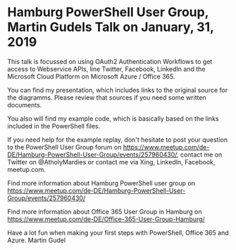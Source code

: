 # Hamburg PowerShell User Group, Martin Gudels Talk on January, 31, 2019

This talk is focussed on using OAuth2 Authentication Workflows to get access to Webservice APIs, line Twitter, Facebook, LinkedIn and the Microsoft Cloud Platform on Microsoft Azure / Office 365. 

You can find my presentation, which includes links to the original source for the diagramms. Please review that sources if you need some written documents. 

You also will find my example code, which is basically based on the links included in the PowerShell files.

If you need help for the example replay, don't hesitate to post your question to the PowerShell User Group forum on https://www.meetup.com/de-DE/Hamburg-PowerShell-User-Group/events/257960430/, contact me on Twitter on @AtholyMardies or contact me via Xing, LinkedIn, Facebook, meetup.com. 

Find more information about Hamburg PowerShell user group on https://www.meetup.com/de-DE/Hamburg-PowerShell-User-Group/events/257960430/

Find more information about Office 365 User Group in Hamburg  on https://www.meetup.com/de-DE/Office-365-User-Group-Hamburg/

Have a lot fun when making your first steps with PowerShell, Office 365 and Azure. 
Martin Gudel
